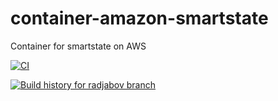 # container-amazon-smartstate
Container for smartstate on AWS

[![CI](https://github.com/ManageIQ/container-amazon-smartstate/actions/workflows/ci.yaml/badge.svg?branch=radjabov)](https://github.com/ManageIQ/container-amazon-smartstate/actions/workflows/ci.yaml)

[![Build history for radjabov branch](https://buildstats.info/github/chart/ManageIQ/container-amazon-smartstate?branch=radjabov&buildCount=50&includeBuildsFromPullRequest=false&showstats=false)](https://github.com/ManageIQ/container-amazon-smartstate/actions?query=branch%3Amaster)
